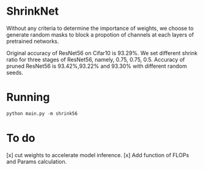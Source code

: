 # ShrinkNet
Without any criteria to determine the importance of weights, we choose to generate random masks to block a propotion of channels at each layers of pretrained networks.

Original accuracy of ResNet56 on Cifar10 is 93.29%. We set different shrink ratio for three stages of ResNet56, namely, 0.75, 0.75, 0.5. Accuracy of pruned ResNet56 is 93.42%,93.22% and 93.30% with different random seeds.

# Running
```python
python main.py -m shrink56
```

# To do
[x] cut weights to accelerate model inference.
[x] Add function of FLOPs and Params calculation.

